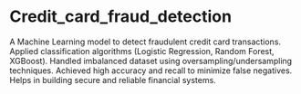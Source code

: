 # Credit_card_fraud_detection
A Machine Learning model to detect fraudulent credit card transactions.  Applied classification algorithms (Logistic Regression, Random Forest, XGBoost).  Handled imbalanced dataset using oversampling/undersampling techniques.  Achieved high accuracy and recall to minimize false negatives.  Helps in building secure and reliable financial systems.
